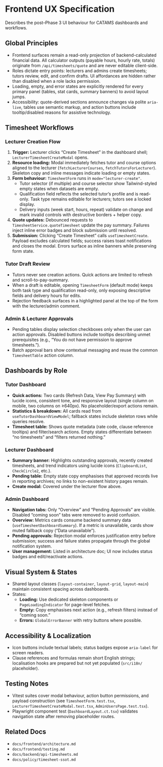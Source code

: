 # Frontend UX Specification

Describes the post–Phase 3 UI behaviour for CATAMS dashboards and workflows.

## Global Principles
- Frontend surfaces remain a read-only projection of backend-calculated financial data. All calculator outputs (payable hours, hourly rate, totals) originate from `/api/timesheets/quote` and are never editable client-side.
- Roles dictate entry points: lecturers and admins create timesheets; tutors review, edit, and confirm drafts. UI affordances are hidden rather than disabled when a role lacks permission.
- Loading, empty, and error states are explicitly rendered for every primary panel (tables, stat cards, summary banners) to avoid layout jumps.
- Accessibility: quote-derived sections announce changes via polite `aria-live`, tables use semantic markup, and action buttons include tooltip/disabled reasons for assistive technology.

## Timesheet Workflows

### Lecturer Creation Flow
1. **Trigger:** Lecturer clicks “Create Timesheet” in the dashboard shell; `LecturerTimesheetCreateModal` opens.
2. **Resource loading:** Modal immediately fetches tutor and course options aligned to the lecturer (`fetchLecturerCourses`, `fetchTutorsForLecturer`). Skeleton copy and inline messages indicate loading or empty states.
3. **Form behaviour:** `TimesheetForm` runs in `mode="lecturer-create"`.
   - Tutor selector (if multiple) and course selector show Tailwind-styled empty states when datasets are empty.
   - Qualification field reflects the selected tutor’s profile and is read-only. Task type remains editable for lecturers; tutors see a locked display.
   - Delivery inputs (week start, hours, repeat) validate on change and mark invalid controls with destructive borders + helper copy.
4. **Quote updates:** Debounced requests to `TimesheetService.quoteTimesheet` update the pay summary. Failures inject inline error badges and block submission until resolved.
5. **Submission:** Clicking “Create Timesheet” calls `useTimesheetCreate`. Payload excludes calculated fields; success raises toast notifications and closes the modal. Errors surface as inline banners while preserving form state.

### Tutor Draft Review
- Tutors never see creation actions. Quick actions are limited to refresh and scroll-to-pay-summary.
- When a draft is editable, opening `TimesheetForm` (default mode) keeps both task type and qualification read-only, only exposing descriptive fields and delivery hours for edits.
- Rejection feedback surfaces in a highlighted panel at the top of the form with the lecturer/admin comment.

### Admin & Lecturer Approvals
- Pending tables display selection checkboxes only when the user can action approvals. Disabled buttons include tooltips describing unmet prerequisites (e.g., “You do not have permission to approve timesheets.”).
- Batch approval bars show contextual messaging and reuse the common `TimesheetTable` action column.

## Dashboards by Role

### Tutor Dashboard
- **Quick actions:** Two cards (Refresh Data, View Pay Summary) with lucide icons, consistent tone, and responsive layout (single column on mobile, two columns on ≥640px). No placeholder/export actions remain.
- **Statistics & breakdown:** All cards read from `useTutorDashboardViewModel`; fallback states include skeleton rows while queries resolve.
- **Timesheet table:** Shows quote metadata (rate code, clause reference tooltips) and filter/search actions. Empty states differentiate between “no timesheets” and “filters returned nothing.”

### Lecturer Dashboard
- **Summary banner:** Highlights outstanding approvals, recently created timesheets, and trend indicators using lucide icons (`ClipboardList`, `CheckCircle2`, etc.).
- **Pending table:** Empty state copy emphasises that approved records live in reporting archives; no links to non-existent history pages remain.
- **Create modal:** Covered under the lecturer flow above.

### Admin Dashboard
- **Navigation tabs:** Only “Overview” and “Pending Approvals” are visible. Disabled “coming soon” tabs were removed to avoid confusion.
- **Overview:** Metrics cards consume backend summary data (`useTimesheetDashboardSummary`). If a metric is unavailable, cards show muted fallback copy (“Data unavailable”).
- **Pending approvals:** Rejection modal enforces justification entry before submission; success and failure states propagate through the global notification system.
- **User management:** Listed in architecture doc; UI now includes status badges and edit/reactivate actions.

## Visual System & States
- Shared layout classes (`layout-container`, `layout-grid`, `layout-main`) maintain consistent spacing across dashboards.
- States:
  - **Loading:** Use dedicated skeleton components or `PageLoadingIndicator` for page-level fetches.
  - **Empty:** Copy emphasises next action (e.g., refresh filters) instead of “coming soon.”
  - **Errors:** `GlobalErrorBanner` with retry buttons where possible.

## Accessibility & Localization
- Icon buttons include textual labels; status badges expose `aria-label` for screen readers.
- Clause references and formulas remain short English strings; localisation hooks are prepared but not yet populated (`src/i18n/` placeholder).

## Testing Notes
- Vitest suites cover modal behaviour, action button permissions, and payload construction (see `TimesheetForm.test.tsx`, `LecturerTimesheetCreateModal.test.tsx`, `AdminUsersPage.test.tsx`). 
- Playwright component test (`DashboardLayout.ct.tsx`) validates navigation state after removing placeholder routes.

## Related Docs
- `docs/frontend/architecture.md`
- `docs/frontend/testing.md`
- `docs/backend/api-timesheets.md`
- `docs/policy/timesheet-ssot.md`
